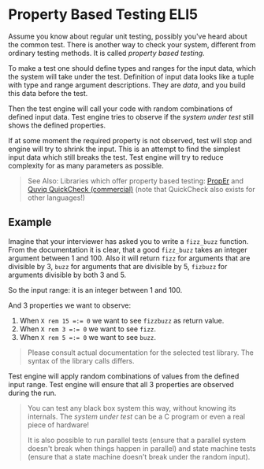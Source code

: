 # Property Based Testing ELI5

Assume you know about regular unit testing, possibly you've heard about the common test. There is another way to check
your system, different from ordinary testing methods. It is called *property based testing*.

To make a test one should define types and ranges for the input data, which the system will take under the test.
Definition of input data looks like a tuple with type and range argument descriptions. They are *data*, and you build
this data before the test.

Then the test engine will call your code with random combinations of defined input data. Test engine tries to observe if
the *system under test* still shows the defined properties.

If at some moment the required property is not observed, test will stop and engine will try to shrink the input. This is
an attempt to find the simplest input data which still breaks the test. Test engine will try to reduce complexity for as
many parameters as possible.

> See Also: Libraries which offer property based testing: [PropEr](https://github.com/manopapad/proper)
> and [Quviq QuickCheck (commercial)](http://www.quviq.com/products/erlang-quickcheck/) (note that QuickCheck also
> exists for other languages!)

## Example

Imagine that your interviewer has asked you to write a `fizz_buzz` function. From the documentation it is clear, that a
good `fizz_buzz` takes an integer argument between 1 and 100. Also it will return `fizz` for arguments that are
divisible by 3, `buzz` for arguments that are divisible by 5, `fizbuzz` for arguments divisible by both 3 and 5.

So the input range: it is an integer between 1 and 100.

And 3 properties we want to observe:

1. When `X rem 15 =:= 0` we want to see `fizzbuzz` as return value.
2. When `X rem 3 =:= 0` we want to see `fizz`.
3. When `X rem 5 =:= 0` we want to see `buzz`.

> Please consult actual documentation for the selected test library. The syntax of the library calls differs.

Test engine will apply random combinations of values from the defined input range.
Test engine will ensure that all 3 properties are observed during the run.

> You can test any black box system this way, without knowing its internals. The *system under test* can be a C program
> or even a real piece of hardware!
>
> It is also possible to run parallel tests (ensure that a parallel system doesn't break when things happen in
> parallel) and state machine tests (ensure that a state machine doesn't break under the random input).
